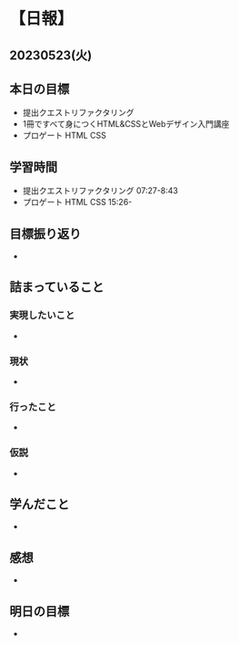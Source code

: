 # 【日報】
## 20230523(火)
## 本日の目標
- 提出クエストリファクタリング
- 1冊ですべて身につくHTML&CSSとWebデザイン入門講座
- プロゲート HTML CSS

## 学習時間
- 提出クエストリファクタリング 07:27-8:43
- プロゲート HTML CSS 15:26- 

## 目標振り返り
- 

## 詰まっていること
### 実現したいこと 
- 
### 現状
- 
### 行ったこと 
- 
### 仮説
- 

## 学んだこと
- 

## 感想
- 

## 明日の目標
- 


